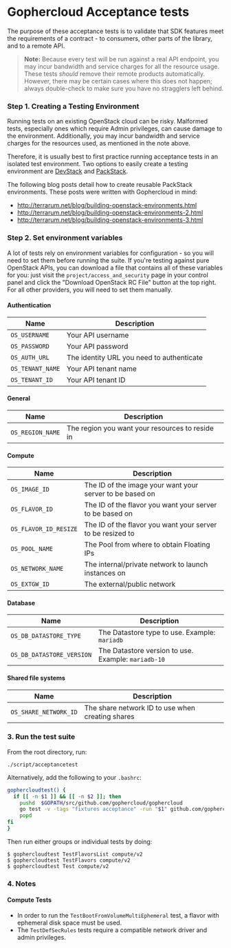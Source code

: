 # Gophercloud Acceptance tests

The purpose of these acceptance tests is to validate that SDK features meet
the requirements of a contract - to consumers, other parts of the library, and
to a remote API.

> **Note:** Because every test will be run against a real API endpoint, you
> may incur bandwidth and service charges for all the resource usage. These
> tests *should* remove their remote products automatically. However, there may
> be certain cases where this does not happen; always double-check to make sure
> you have no stragglers left behind.

### Step 1. Creating a Testing Environment

Running tests on an existing OpenStack cloud can be risky. Malformed tests,
especially ones which require Admin privileges, can cause damage to the
environment. Additionally, you may incur bandwidth and service charges for
the resources used, as mentioned in the note above.

Therefore, it is usually best to first practice running acceptance tests in
an isolated test environment. Two options to easily create a testing
environment are [DevStack](https://docs.openstack.org/devstack/latest/)
and [PackStack](https://www.rdoproject.org/install/packstack/).

The following blog posts detail how to create reusable PackStack environments.
These posts were written with Gophercloud in mind:

* http://terrarum.net/blog/building-openstack-environments.html
* http://terrarum.net/blog/building-openstack-environments-2.html
* http://terrarum.net/blog/building-openstack-environments-3.html

### Step 2. Set environment variables

A lot of tests rely on environment variables for configuration - so you will need
to set them before running the suite. If you're testing against pure OpenStack APIs,
you can download a file that contains all of these variables for you: just visit
the `project/access_and_security` page in your control panel and click the "Download
OpenStack RC File" button at the top right. For all other providers, you will need
to set them manually.

#### Authentication

|Name|Description|
|---|---|
|`OS_USERNAME`|Your API username|
|`OS_PASSWORD`|Your API password|
|`OS_AUTH_URL`|The identity URL you need to authenticate|
|`OS_TENANT_NAME`|Your API tenant name|
|`OS_TENANT_ID`|Your API tenant ID|

#### General

|Name|Description|
|---|---|
|`OS_REGION_NAME`|The region you want your resources to reside in|

#### Compute

|Name|Description|
|---|---|
|`OS_IMAGE_ID`|The ID of the image your want your server to be based on|
|`OS_FLAVOR_ID`|The ID of the flavor you want your server to be based on|
|`OS_FLAVOR_ID_RESIZE`|The ID of the flavor you want your server to be resized to|
|`OS_POOL_NAME`|The Pool from where to obtain Floating IPs|
|`OS_NETWORK_NAME`|The internal/private network to launch instances on|
|`OS_EXTGW_ID`|The external/public network|

#### Database

|Name|Description|
|---|---|
|`OS_DB_DATASTORE_TYPE`|The Datastore type to use. Example: `mariadb`|
|`OS_DB_DATASTORE_VERSION`|The Datastore version to use. Example: `mariadb-10`|

#### Shared file systems
|Name|Description|
|---|---|
|`OS_SHARE_NETWORK_ID`| The share network ID to use when creating shares|

### 3. Run the test suite

From the root directory, run:

```
./script/acceptancetest
```

Alternatively, add the following to your `.bashrc`:

```bash
gophercloudtest() {
  if [[ -n $1 ]] && [[ -n $2 ]]; then
    pushd  $GOPATH/src/github.com/gophercloud/gophercloud
    go test -v -tags "fixtures acceptance" -run "$1" github.com/gophercloud/gophercloud/acceptance/openstack/$2 | tee ~/gophercloud.log
    popd
fi
}
```

Then run either groups or individual tests by doing:

```shell
$ gophercloudtest TestFlavorsList compute/v2
$ gophercloudtest TestFlavors compute/v2
$ gophercloudtest Test compute/v2
```

### 4. Notes

#### Compute Tests

* In order to run the `TestBootFromVolumeMultiEphemeral` test, a flavor with ephemeral disk space must be used.
* The `TestDefSecRules` tests require a compatible network driver and admin privileges.
